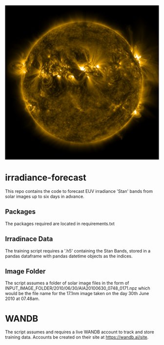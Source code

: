 ![Alt text](sun.jpg)


# irradiance-forecast
This repo contains the code to forecast EUV irradiance 'Stan' bands from solar images up to six days in advance.

## Packages
The packages required are located in requirements.txt

## Irradinace Data
The training script requires a '.h5' containing the Stan Bands, stored in a pandas dataframe with pandas datetime objects as the indices.

## Image Folder
The script assumes a folder of solar image files in the form of INPUT_IMAGE_FOLDER/2010/06/30/AIA20100630_0748_0171.npz which would be the file name for the 17.1nm image taken on the day 30th June 2010 at 07.48am.

# WANDB
The script assumes and requires a live WANDB account to track and store training data. Accounts be created on their site at https://wandb.ai/site.
